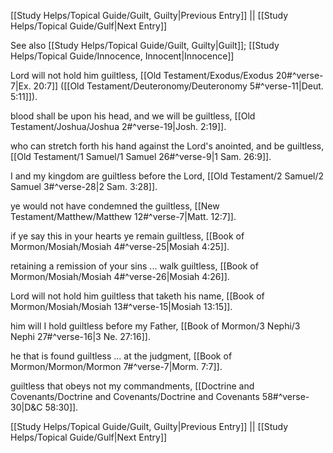 [[Study Helps/Topical Guide/Guilt, Guilty|Previous Entry]]  ||  [[Study Helps/Topical Guide/Gulf|Next Entry]]

 See also [[Study Helps/Topical Guide/Guilt, Guilty|Guilt]]; [[Study Helps/Topical Guide/Innocence, Innocent|Innocence]]

 Lord will not hold him guiltless, [[Old Testament/Exodus/Exodus 20#^verse-7|Ex. 20:7]] ([[Old Testament/Deuteronomy/Deuteronomy 5#^verse-11|Deut. 5:11]]).

 blood shall be upon his head, and we will be guiltless, [[Old Testament/Joshua/Joshua 2#^verse-19|Josh. 2:19]].

 who can stretch forth his hand against the Lord's anointed, and be guiltless, [[Old Testament/1 Samuel/1 Samuel 26#^verse-9|1 Sam. 26:9]].

 I and my kingdom are guiltless before the Lord, [[Old Testament/2 Samuel/2 Samuel 3#^verse-28|2 Sam. 3:28]].

 ye would not have condemned the guiltless, [[New Testament/Matthew/Matthew 12#^verse-7|Matt. 12:7]].

 if ye say this in your hearts ye remain guiltless, [[Book of Mormon/Mosiah/Mosiah 4#^verse-25|Mosiah 4:25]].

 retaining a remission of your sins ... walk guiltless, [[Book of Mormon/Mosiah/Mosiah 4#^verse-26|Mosiah 4:26]].

 Lord will not hold him guiltless that taketh his name, [[Book of Mormon/Mosiah/Mosiah 13#^verse-15|Mosiah 13:15]].

 him will I hold guiltless before my Father, [[Book of Mormon/3 Nephi/3 Nephi 27#^verse-16|3 Ne. 27:16]].

 he that is found guiltless ... at the judgment, [[Book of Mormon/Mormon/Mormon 7#^verse-7|Morm. 7:7]].

 guiltless that obeys not my commandments, [[Doctrine and Covenants/Doctrine and Covenants/Doctrine and Covenants 58#^verse-30|D&C 58:30]].

[[Study Helps/Topical Guide/Guilt, Guilty|Previous Entry]]  ||  [[Study Helps/Topical Guide/Gulf|Next Entry]]